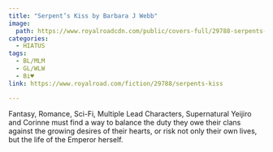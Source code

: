 ```yaml
---
title: "Serpent’s Kiss by Barbara J Webb"
image:
  path: https://www.royalroadcdn.com/public/covers-full/29788-serpents-kiss.jpg
categories:
  - HIATUS
tags:
  - BL/MLM
  - GL/WLW
  - Bi♥
link: https://www.royalroad.com/fiction/29788/serpents-kiss

---
```

Fantasy, Romance, Sci-Fi, Multiple Lead Characters, Supernatural
Yeijiro and Corinne must find a way to balance the duty they owe their clans against the growing desires of their hearts, or risk not only their own lives, but the life of the Emperor herself.